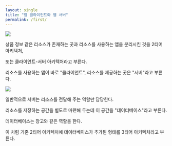 ```yaml
---
layout: single
title: "웹 클라이언트와 웹 서버"
permalink: /first/
---
```



  <img src="https://user-images.githubusercontent.com/77485397/208038455-d7fd176c-e8ad-42da-a10a-63bfc9d5b232.png">

  <p>상품 정보 같은 리소스가 존재하는 곳과 리소스를 사용하는 앱을 분리시킨 것을 2티어 아키텍처,</p>
  <p>또는 클라이언트-서버 아키텍처라고 부른다.</p>
  <p>리소스를 사용하는 앱이 바로 "클라이언트", 리소스를 제공하는 곳은 "서버"라고 부른다.</p>

  <img src="https://user-images.githubusercontent.com/77485397/208038441-4861639b-bf2b-4768-bb81-c3dfacdbbf7f.png">

  <p>일반적으로 서버는 리소스를 전달해 주는 역할만 담당한다.</p>
  <p> 리소스를 저장하는 공간을 별도로 마련해 두는데 이 공간을 "데이터베이스"라고 부른다.</p>
  <p>데이터베이스는 창고와 같은 역할을 한다.</p>
  <p>이 처럼 기존 2티어 아키텍처에 데이터베이스가 추가된 형태를 3티어 아키텍처라고 부른다.</p>

